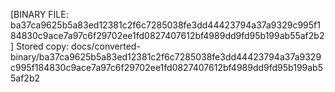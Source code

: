 [BINARY FILE: ba37ca9625b5a83ed12381c2f6c7285038fe3dd44423794a37a9329c995f184830c9ace7a97c6f29702ee1fd0827407612bf4989dd9fd95b199ab55af2b2]
Stored copy: docs/converted-binary/ba37ca9625b5a83ed12381c2f6c7285038fe3dd44423794a37a9329c995f184830c9ace7a97c6f29702ee1fd0827407612bf4989dd9fd95b199ab55af2b2
